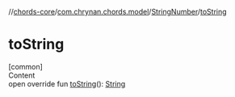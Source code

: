 //[chords-core](../../../index.md)/[com.chrynan.chords.model](../index.md)/[StringNumber](index.md)/[toString](to-string.md)



# toString  
[common]  
Content  
open override fun [toString](to-string.md)(): [String](https://kotlinlang.org/api/latest/jvm/stdlib/kotlin/-string/index.html)  



